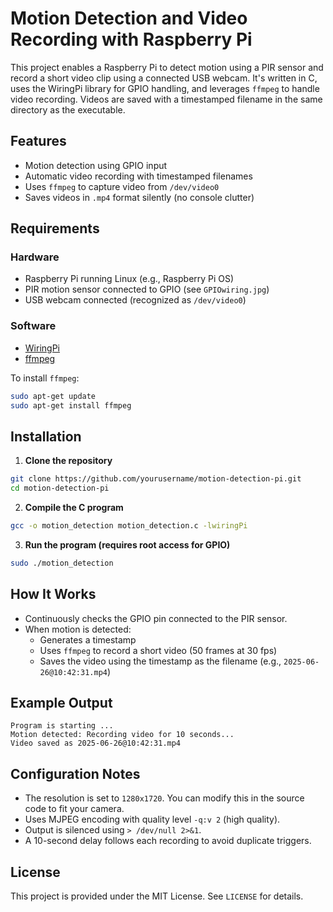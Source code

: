 # Motion Detection and Video Recording with Raspberry Pi

This project enables a Raspberry Pi to detect motion using a PIR sensor and record a short video clip using a connected USB webcam. It's written in C, uses the WiringPi library for GPIO handling, and leverages `ffmpeg` to handle video recording. Videos are saved with a timestamped filename in the same directory as the executable.

## Features

- Motion detection using GPIO input
- Automatic video recording with timestamped filenames
- Uses `ffmpeg` to capture video from `/dev/video0`
- Saves videos in `.mp4` format silently (no console clutter)

## Requirements

### Hardware

- Raspberry Pi running Linux (e.g., Raspberry Pi OS)
- PIR motion sensor connected to GPIO (see `GPIOwiring.jpg`)
- USB webcam connected (recognized as `/dev/video0`)

### Software

- [WiringPi](http://wiringpi.com/download-and-install/)
- [ffmpeg](https://ffmpeg.org/)

To install `ffmpeg`:

```bash
sudo apt-get update
sudo apt-get install ffmpeg
```

## Installation

1. **Clone the repository**

```bash
git clone https://github.com/yourusername/motion-detection-pi.git
cd motion-detection-pi
```

2. **Compile the C program**

```bash
gcc -o motion_detection motion_detection.c -lwiringPi
```

3. **Run the program (requires root access for GPIO)**

```bash
sudo ./motion_detection
```

## How It Works

- Continuously checks the GPIO pin connected to the PIR sensor.
- When motion is detected:
  - Generates a timestamp
  - Uses `ffmpeg` to record a short video (50 frames at 30 fps)
  - Saves the video using the timestamp as the filename (e.g., `2025-06-26@10:42:31.mp4`)

## Example Output

```
Program is starting ...
Motion detected: Recording video for 10 seconds...
Video saved as 2025-06-26@10:42:31.mp4
```

## Configuration Notes

- The resolution is set to `1280x1720`. You can modify this in the source code to fit your camera.
- Uses MJPEG encoding with quality level `-q:v 2` (high quality).
- Output is silenced using `> /dev/null 2>&1`.
- A 10-second delay follows each recording to avoid duplicate triggers.

## License

This project is provided under the MIT License. See `LICENSE` for details.
